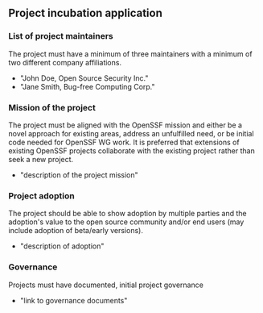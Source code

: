 ## Project incubation application

### List of project maintainers
The project must have a minimum of three maintainers with a minimum of two different company affiliations.
  * "John Doe, Open Source Security Inc."
  * "Jane Smith, Bug-free Computing Corp."

### Mission of the project
The project must be aligned with the OpenSSF mission and either be a novel approach for existing areas, address an unfulfilled need, or be initial code needed for OpenSSF WG work. It is preferred that extensions of existing OpenSSF projects collaborate with the existing project rather than seek a new project.
  * "description of the project mission"

### Project adoption
The project should be able to show adoption by multiple parties and the adoption's value to the open source community and/or end users (may include adoption of beta/early versions).
  * "description of adoption"

### Governance
Projects must have documented, initial project governance
  * "link to governance documents"
